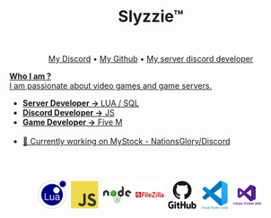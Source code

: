 <h1 align="center">Slyzzie™</h1><br>


<p align="center">
  <a href="https://discordapp.com/users/914534543971729498">My Discord</a> •
  <a href="https://github.com/SlyzzieDev">My Github</a> •
  <a href="https://discord.gg/9VY3qZUNKW">My server discord developer
</p>

<b>Who I am ?</b><br/>
I am passionate about video games and game servers. <br/>
* <b>Server Developer -> </b>LUA / SQL <br/>
* <b>Discord Developer -></b> JS <br/>
* <b>Game Developer -></b> Five M 
<br/><br/>
* 💼 Currently working on [MyStock - NationsGlory/Discord ](https://discord.gg/JPDz6sh3F4) <br/>
<br/>
<br/>


<p align="center">
    <img src="https://raw.githubusercontent.com/devicons/devicon/1119b9f84c0290e0f0b38982099a2bd027a48bf1/icons/lua/lua-original-wordmark.svg" title="Lua" alt="Lua" width="50" height="50"/>&nbsp;
    <img src="https://raw.githubusercontent.com/devicons/devicon/1119b9f84c0290e0f0b38982099a2bd027a48bf1/icons/javascript/javascript-original.svg" title="JavaScript" alt="JavaScript" width="50" height="50"/>&nbsp;
    <img src="https://raw.githubusercontent.com/devicons/devicon/1119b9f84c0290e0f0b38982099a2bd027a48bf1/icons/nodejs/nodejs-original-wordmark.svg" title="NodeJS" alt="NodeJS" width="50" height="50"/>&nbsp;
    <img src="https://raw.githubusercontent.com/devicons/devicon/1119b9f84c0290e0f0b38982099a2bd027a48bf1/icons/filezilla/filezilla-plain-wordmark.svg" title="Filezilla" alt="Filezilla" width="50" height="50"/>&nbsp;
    <img src="https://raw.githubusercontent.com/devicons/devicon/1119b9f84c0290e0f0b38982099a2bd027a48bf1/icons/github/github-original-wordmark.svg" title="Github" alt="Github" width="50" height="50"/>&nbsp;
    <img src="https://raw.githubusercontent.com/devicons/devicon/1119b9f84c0290e0f0b38982099a2bd027a48bf1/icons/vscode/vscode-original-wordmark.svg" title="VSCode" alt="VSCode" width="50" height="50"/>&nbsp;
    <img src="https://raw.githubusercontent.com/devicons/devicon/1119b9f84c0290e0f0b38982099a2bd027a48bf1/icons/visualstudio/visualstudio-plain-wordmark.svg" title="Visual Sutdio 2019" alt="Visual Sutdio 2019" width="50" height="50"/>&nbsp;<br/><br/>
</p>
